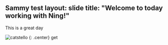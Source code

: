 Sammy test
layout: slide
title: "Welcome to today working with Ning!"
---

This is a great day

![catstello](https://octodex.github.com/images/catstello.png)
{: .center}
get